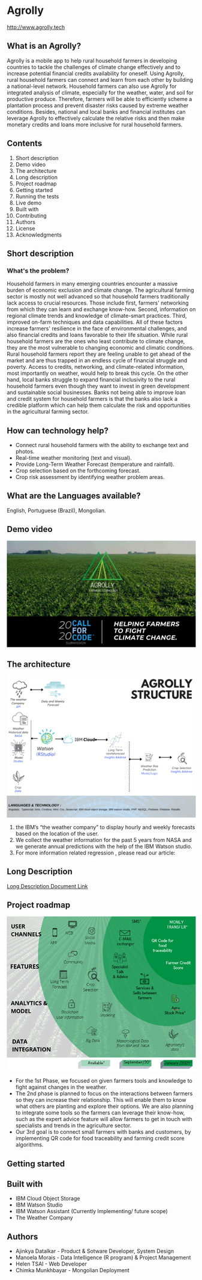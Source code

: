 # Agrolly 
http://www.agrolly.tech

## What is an Agrolly? ##
Agrolly is a mobile app to help rural household farmers in developing countries to tackle the challenges of climate change effectively and to increase potential financial credits availability for oneself. Using Agrolly, rural household farmers can connect and learn from each other by building a national-level network. Household farmers can also use Agrolly for integrated analysis of climate, especially for the weather, water, and soil for productive produce. Therefore, farmers will be able to efficiently scheme a plantation process and prevent disaster risks caused by extreme weather conditions. Besides, national and local banks and financial institutes can leverage Agrolly to effectively calculate the relative risks and then make monetary credits and loans more inclusive for rural household farmers.   

## Contents 
1. Short description
2. Demo video
3. The architecture
4. Long description
5. Project roadmap
6. Getting started
7. Running the tests
8. Live demo
9. Built with
10. Contributing
11. Authors
12. License
13. Acknowledgments

## Short description
### What's the problem?
Household farmers in many emerging countries encounter a massive burden of economic exclusion and climate change. The agricultural farming sector is mostly not well advanced so that household farmers traditionally lack access to crucial resources. Those include first, farmers' networking from which they can learn and exchange know-how. Second, information on regional climate trends and knowledge of climate-smart practices. Third, improved on-farm techniques and data capabilities. All of these factors increase farmers' resilience in the face of environmental challenges, and also financial credits and loans favorable to their life situation. While rural household farmers are the ones who least contribute to climate change, they are the most vulnerable to changing economic and climatic conditions. Rural household farmers report they are feeling unable to get ahead of the market and are thus trapped in an endless cycle of financial struggle and poverty. Access to credits, networking, and climate-related information, most importantly on weather, would help to break this cycle. On the other hand, local banks struggle to expand financial inclusivity to the rural household farmers even though they want to invest in green development and sustainable social businesses. Banks not being able to improve loan and credit system for household farmers is that the banks also lack a credible platform which can help them calculate the risk and opportunities in the agricultural farming sector.

## How can technology help?

* Connect rural household farmers with the ability to exchange text and photos.
* Real-time weather monitoring (text and visual).
* Provide Long-Term Weather Forecast (temperature and rainfall). 
* Crop selection based on the forthcoming forecast. 
* Crop risk assessment by identifying weather problem areas.

## What are the Languages available?
English, Portuguese (Brazil), Mongolian.

## Demo video 

[![Demo Video](https://github.com/ajinkyadatalkar1/Agrolly/blob/master/Youtube_video.jpgn.jpg)](https://www.youtube.com/watch?v=VT4RKHwQ1hQ&t=65s "DEMO VIDEO")

## The architecture
![picture alt](https://github.com/ajinkyadatalkar1/Agrolly/blob/master/Arquitecture.png?raw=true/20x10 "Architecture")
1. the IBM’s “the weather company” to display hourly and weekly forecasts based on the location of the user.
2. We collect the weather information for the past 5 years from NASA and we generate annual predictions with the help of the IBM Watson studio.
3. For more information related regression , please read our article:

## Long Description

[Long Description Document Link](https://github.com/ajinkyadatalkar1/Agrolly/blob/master/Long%20Description%20Pitch%20Agrolly.docx)

## Project roadmap
![picture alt](https://github.com/ajinkyadatalkar1/Agrolly/blob/master/Agrolly_Road_Map.PNG?raw=true/40x20 "Roadmap")
* For the 1st Phase, we focused on given farmers tools and knowledge to fight against changes in the weather. 
* The 2nd phase is planned to focus on the interactions between farmers so they can increase their relationship. This will enable them to know what others are planting and explore their options. We are also planning to integrate some tools so the farmers can leverage their know-how, such as the expert advice feature will allow farmers to get in touch with specialists and trends in the agriculture sector.
* Our 3rd goal is to connect small farmers with banks and customers, by implementing QR code for food traceability and farming credit score algorithms.

## Getting started

## Built with
* IBM Cloud Object Storage
* IBM Watson Studio
* IBM Watson Assistant (Currently Implementing/ future scope)
* The Weather Company

## Authors
* Ajinkya Datalkar - Product & Sotware Developer, System Design
* Manoela Morais - Data Intelligence (R program) & Project Management
* Helen TSAI - Web Developer
* Chimka Munkhbayar - Mongolian Deployment



